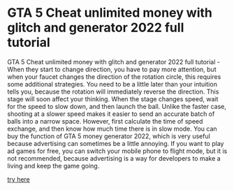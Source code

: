 # GTA 5 Cheat unlimited money with glitch and generator 2022 full tutorial

GTA 5 Cheat unlimited money with glitch and generator 2022 full tutorial - When they start to change direction, you have to pay more attention, but when your faucet changes the direction of the rotation circle, this requires some additional strategies. You need to be a little later than your intuition tells you, because the rotation will immediately reverse the direction. This stage will soon affect your thinking. When the stage changes speed, wait for the speed to slow down, and then launch the ball. Unlike the faster case, shooting at a slower speed makes it easier to send an accurate batch of balls into a narrow space. However, first calculate the time of speed exchange, and then know how much time there is in slow mode. You can buy the function of GTA 5 money generator 2022, which is very useful because advertising can sometimes be a little annoying. If you want to play ad games for free, you can switch your mobile phone to flight mode, but it is not recommended, because advertising is a way for developers to make a living and keep the game going.

<a href="https://yodamegame.com/gta-5/">try here</a>
